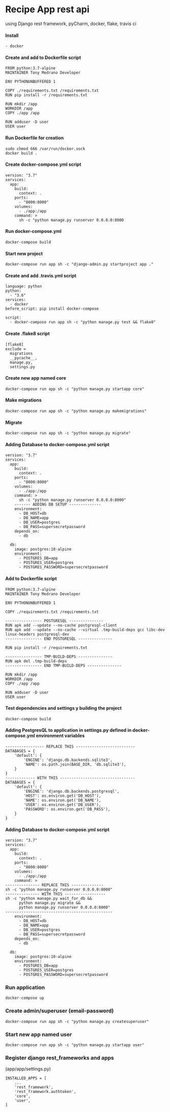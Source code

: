 
# Recipe App rest api
using Django rest framework, pyCharm, docker, flake, travis ci

#### Install
```shell script
- docker
```

#### Create and add to Dockerfile script
```shell script
FROM python:3.7-alpine
MAINTAINER Tony Medrano Developer

ENV PYTHONUNBUFFERED 1

COPY ./requirements.txt /requirements.txt
RUN pip install -r /requirements.txt

RUN mkdir /app
WORKDIR /app
COPY ./app /app

RUN adduser -D user
USER user
```
#### Run Dockerfile for creation
```shell script
sudo chmod 666 /var/run/docker.sock
docker build .
```

#### Create docker-compose.yml script
```shell script
version: "3.7"
services:
  app:
    build:
      context: .
    ports:
      - "8000:8000"
    volumes:
      - ./app:/app
    command: >
      sh -c "python manage.py runserver 0.0.0.0:8000
```
#### Run docker-compose.yml
```shell script
docker-compose build
```

#### Start new project
```shell script
docker-compose run app sh -c "django-admin.py startproject app ."
```

#### Create and add .travis.yml script
```shell script
language: python
python:
  - "3.6"
services:
  - docker
before_script: pip install docker-compose

script:
  - docker-compose run app sh -c "python manage.py test && flake8"
```

#### Create .flake8 script
```shell script
[flake8]
exclude =
  migrations
  __pycache__,
  manage.py,
  settings.py
```

#### Create new app named core
```shell script
docker-compose run app sh -c "python manage.py startapp core"
```

#### Make migrations
```shell script
docker-compose run app sh -c "python manage.py makemigrations"
```

#### Migrate
```shell script
docker-compose run app sh -c "python manage.py migrate"
```

#### Adding Database to docker-compose.yml script
```shell script
version: "3.7"
services:
  app:
    build:
      context: .
    ports:
      - "8000:8000"
    volumes:
      - ./app:/app
    command: >
      sh -c "python manage.py runserver 0.0.0.0:8000"
    ------- ADDING DB SETUP --------------
    environment:
      - DB_HOST=db
      - DB_NAME=app
      - DB_USER=postgres
      - DB_PASS=supersecretpassword
    depends_on:
      - db

  db:
    image: postgres:10-alpine
    environment:
      - POSTGRES_DB=app
      - POSTGRES_USER=postgres
      - POSTGRES_PASSWORD=supersecretpassword
```

#### Add to Dockerfile script
```shell script
FROM python:3.7-alpine
MAINTAINER Tony Medrano Developer

ENV PYTHONUNBUFFERED 1

COPY ./requirements.txt /requirements.txt

---------------- POSTGRESQL ---------------
RUN apk add --update --no-cache postgresql-client
RUN apk add --update --no-cache --virtual .tmp-build-deps gcc libc-dev linux-headers postgresql-dev
---------------- END POSTGRESQL ---------------

RUN pip install -r /requirements.txt

---------------- TMP-BUILD-DEPS ---------------
RUN apk del .tmp-build-deps
---------------- END TMP-BUILD-DEPS ---------------

RUN mkdir /app
WORKDIR /app
COPY ./app /app

RUN adduser -D user
USER user
```

#### Test dependencies and settings  y building the project
```shell script
docker-compose build
```

#### Adding PostgresQL to application in settings.py defined in docker-compose.yml environment variables
```shell script
----------------- REPLACE THIS --------------------------
DATABASES = {
    'default': {
        'ENGINE': 'django.db.backends.sqlite3',
        'NAME': os.path.join(BASE_DIR, 'db.sqlite3'),
    }
}
------------- WITH THIS ---------------------------------
DATABASES = {
    'default': {
        'ENGINE': 'django.db.backends.postgresql',
        'HOST': os.environ.get('DB_HOST'),
        'NAME': os.environ.get('DB_NAME'),
        'USER': os.environ.get('DB_USER'),
        'PASSWORD': os.environ.get('DB_PASS'),
    }
}

```

#### Adding Database to docker-compose.yml script
```shell script
version: "3.7"
services:
  app:
    build:
      context: .
    ports:
      - "8000:8000"
    volumes:
      - ./app:/app
    command: >
--------------- REPLACE THIS --------------
sh -c "python manage.py runserver 0.0.0.0:8000"    
--------------- WITH THIS ------------------
sh -c "python manage.py wait_for_db &&
      python manage.py migrate &&
      python manage.py runserver 0.0.0.0:8000"
-----------------------------------------------
    environment:
      - DB_HOST=db
      - DB_NAME=app
      - DB_USER=postgres
      - DB_PASS=supersecretpassword
    depends_on:
      - db

  db:
    image: postgres:10-alpine
    environment:
      - POSTGRES_DB=app
      - POSTGRES_USER=postgres
      - POSTGRES_PASSWORD=supersecretpassword
```

### Run application
```shell script
docker-compose up
```

### Create admin/superuser (email-password)
```shell script
docker-compose run app sh -c "python manage.py createsuperuser"
```

### Start new app named user
```shell script
docker-compose run app sh -c "python manage.py startapp user"
```

### Register django rest_frameworks and apps
 (app/app/settings.py)
```shell script
INSTALLED_APPS = [
    ...
    'rest_framework',
    'rest_framework.authtoken',
    'core',
    'user',
]
```